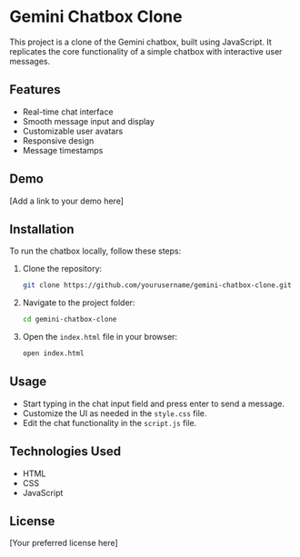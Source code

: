 # Gemini Chatbox Clone

This project is a clone of the Gemini chatbox, built using JavaScript. It replicates the core functionality of a simple chatbox with interactive user messages.

## Features

- Real-time chat interface
- Smooth message input and display
- Customizable user avatars
- Responsive design
- Message timestamps

## Demo

[Add a link to your demo here]

## Installation

To run the chatbox locally, follow these steps:

1. Clone the repository:
    ```bash
    git clone https://github.com/yourusername/gemini-chatbox-clone.git
    ```
2. Navigate to the project folder:
    ```bash
    cd gemini-chatbox-clone
    ```
3. Open the `index.html` file in your browser:
    ```bash
    open index.html
    ```

## Usage

- Start typing in the chat input field and press enter to send a message.
- Customize the UI as needed in the `style.css` file.
- Edit the chat functionality in the `script.js` file.

## Technologies Used

- HTML
- CSS
- JavaScript

## License

[Your preferred license here]
